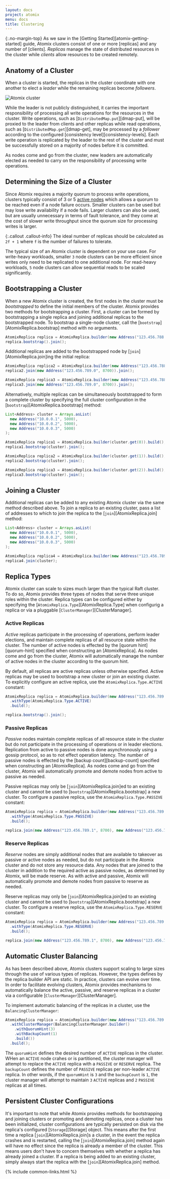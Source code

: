 ```yaml
---
layout: docs
project: atomix
menu: docs
title: Clustering
---
```


{:.no-margin-top}
As we saw in the [Getting Started][atomix-getting-started] guide, Atomix clusters consist of one or more [replicas] and any number of [clients]. *Replicas* manage the state of distributed resources in the cluster while *clients* allow resources to be created remotely.

## Anatomy of a Cluster

When a cluster is started, the replicas in the cluster coordinate with one another to elect a *leader* while the remaining replicas become *followers*.

![Atomix cluster](/assets/img/docs/cluster.png)

While the leader is not publicly distinguished, it carries the important responsibility of processing all write operations for the resources in the cluster. Write operations, such as [`DistributedMap.put`][dmap-put], will be proxied to the leader from clients and other replicas while read operations, such as [`DistributedMap.get`][dmap-get], may be processed by a *follower* according to the configured [consistency level][consistency-levels]. Each write operation is replicated by the leader to the rest of the cluster and must be successfully stored on a majority of nodes before it is committed.

As nodes come and go from the cluster, new leaders are automatically elected as needed to carry on the responsibility of processing write operations.

## Determining the Size of a Cluster

Since Atomix requires a majority quorum to process write operations, clusters typically consist of 3 or 5 [active nodes](#active-nodes) which allows a quorum to be reached even if a node failure occurs. Smaller clusters can be used but may lose write availability if a node fails. Larger clusters can also be used, but are usually unnecessary in terms of fault tolerance, and they come at the cost of slower write throughput since the quorum size for processing writes is larger.

{:.callout .callout-info}
The ideal number of replicas should be calculated as `2f + 1` where `f` is the number of failures to tolerate.

The typical size of an Atomix cluster is dependent on your use case. For write-heavy workloads, smaller `3` node clusters can be more efficient since writes only need to be replicated to one additional node. For read-heavy workloads, `5` node clusters can allow sequential reads to be scaled significantly.

## Bootstrapping a Cluster

When a new Atomix cluster is created, the first nodes in the cluster must be *bootstrapped* to define the initial members of the cluster. Atomix provides two methods for bootstrapping a cluster. First, a cluster can be formed by bootstrapping a single replica and joining additional replicas to the bootstrapped node. To bootstrap a single-node cluster, call the [`bootstrap`][AtomixReplica.bootstrap] method with no arguments.

```java
AtomixReplica replica = AtomixReplica.builder(new Address("123.456.788.0", 8700)).build();
replica.bootstrap().join();
```

Additional replicas are added to the bootstrapped node by [`join`][AtomixReplica.join]ing the initial replica:

```java
AtomixReplica replica2 = AtomixReplica.builder(new Address("123.456.788.1", 8700)).build();
replica2.join(new Address("123.456.789.0", 8700)).join();

AtomixReplica replica3 = AtomixReplica.builder(new Address("123.456.788.2", 8700)).build();
replica3.join(new Address("123.456.789.0", 8700)).join();
```

Alternatively, multiple replicas can be simultaneously bootstrapped to form a complete cluster by specifying the full cluster configuration in the [`bootstrap`][AtomixReplica.bootstrap] method:

```java
List<Address> cluster = Arrays.asList(
  new Address("10.0.0.1", 5000),
  new Address("10.0.0.2", 5000),
  new Address("10.0.0.3", 5000)
);
```

```java
AtomixReplica replica1 = AtomixReplica.builder(cluster.get(0)).build();
replica1.bootstrap(cluster).join();
```

```java
AtomixReplica replica2 = AtomixReplica.builder(cluster.get(1)).build();
replica2.bootstrap(cluster).join();
```

```java
AtomixReplica replica3 = AtomixReplica.builder(cluster.get(2)).build();
replica3.bootstrap(cluster).join();
```

## Joining a Cluster

Additional replicas can be added to any existing Atomix cluster via the same method described above. To join a replica to an existing cluster, pass a list of addresses to which to join the replica to the [`join`][AtomixReplica.join] method:

```java
List<Address> cluster = Arrays.asList(
  new Address("10.0.0.1", 5000),
  new Address("10.0.0.2", 5000),
  new Address("10.0.0.3", 5000)
);

AtomixReplica replica4 = AtomixReplica.builder(new Address("123.456.789.3", 8700)).build();
replica4.join(cluster);
```

## Replica Types

Atomix cluster can scale to sizes much larger than the typical Raft cluster. To do so, Atomix provides three types of nodes that serve three unique roles within the cluster. Replica types can be configured either by specifying the [`AtomixReplica.Type`][AtomixReplica.Type] when configurig a replica or via a pluggable [`ClusterManager`][ClusterManager].

### Active Replicas

*Active* replicas participate in the processing of operations, perform leader elections, and maintain complete replicas of all resource state within the cluster. The number of active nodes is effected by the [quorum hint][quorum-hint] specified when constructing an [AtomixReplica]. As nodes come and go from the cluster, Atomix will automatically manage the number of active nodes in the cluster according to the quorum hint.

By default, all replicas are active replicas unless otherwise specified. Active replicas may be used to bootstrap a new cluster or join an existing cluster. To explicitly configure an active replica, use the `AtomixReplica.Type.ACTIVE` constant:

```java
AtomixReplica replica = AtomixReplica.builder(new Address("123.456.789.0", 8700))
  .withType(AtomixReplica.Type.ACTIVE)
  .build();

replica.bootstrap().join();
```

### Passive Replicas

*Passive* nodes maintain complete replicas of all resource state in the cluster but do not participate in the processing of operations or in leader elections. Replication from active to passive nodes is done asynchronously using a gossip protocol, so as to not effect operation latency. The number of passive nodes is effected by the [backup count][backup-count] specified when constructing an [AtomixReplica]. As nodes come and go from the cluster, Atomix will automatically promote and demote nodes from active to passive as needed.

Passive replicas may only be [`join`][AtomixReplica.join]ed to an existing cluster and cannot be used to [`bootstrap`][AtomixReplica.bootstrap] a new cluster. To configure a passive replica, use the `AtomixReplica.Type.PASSIVE` constant:

```java
AtomixReplica replica = AtomixReplica.builder(new Address("123.456.789.0", 8700))
  .withType(AtomixReplica.Type.PASSIVE)
  .build();

replica.join(new Address("123.456.789.1", 8700), new Address("123.456.789.1", 8700)).join();
```

### Reserve Replicas

*Reserve* nodes are simply additional nodes that are available to takeover as passive or active nodes as needed, but do not participate in the Atomix cluster and do not store any resource data. Any nodes that are joined to the cluster in addition to the required active as passive nodes, as determined by Atomix, will be made reserve. As with active and passive, Atomix will automatically promote and demote nodes from passive to reserve as needed.

Reserve replicas may only be [`join`][AtomixReplica.join]ed to an existing cluster and cannot be used to [`bootstrap`][AtomixReplica.bootstrap] a new cluster. To configure a reserve replica, use the `AtomixReplica.Type.RESERVE` constant:

```java
AtomixReplica replica = AtomixReplica.builder(new Address("123.456.789.0", 8700))
  .withType(AtomixReplica.Type.RESERVE)
  .build();

replica.join(new Address("123.456.789.1", 8700), new Address("123.456.789.1", 8700)).join();
```

## Automatic Cluster Balancing

As has been described above, Atomix clusters support scaling to large sizes through the use of various types of replicas. However, the types defines by the replica builder API are static. In practice, clusters can evolve over time. In order to facilitate evolving clusters, Atomix provides mechanisms to automatically balance the active, passive, and reserve replicas in a cluster via a configurable [`ClusterManager`][ClusterManager].

To implement automatic balancing of the replicas in a cluster, use the `BalancingClusterManager`:

```java
AtomixReplica replica = AtomixReplica.builder(new Address("123.456.789.0", 8700))
  .withClusterManager(BalancingClusterManager.builder()
    .withQuorumHint(3)
    .withBackupCount(1)
    .build())
  .build();
```

The `quorumHint` defines the desired number of `ACTIVE` replicas in the cluster. WHen an `ACTIVE` node crahes or is partitioned, the cluster manager will attempt to replace the `ACTIVE` replica with a `PASSIVE` or `RESERVE` replica. The `backupCount` defines the number of `PASSIVE` replicas per non-leader `ACTIVE` replica. In other words, if the `quorumHint` is `3` and the `backupCount` is `1`, the cluster manager will attempt to maintain `3` `ACTIVE` replicas and `2` `PASSIVE` replicas at all times.

## Persistent Cluster Configurations

It's important to note that while Atomix provides methods for bootstrapping and joining clusters or promoting and demoting replicas, once a cluster has been initialized, cluster configurations are typically persisted on disk via the replica's configured [`Storage`][Storage] object. This means after the first time a replica [`join`][AtomixReplica.join]s a cluster, in the event the replica crashes and is restarted, calling the [`join`][AtomixReplica.join] method again will have no effect since the replica is already a member of the cluster. This means users don't have to concern themselves with whether a replica has already joined a cluster. If a replica is being added to an existing cluster, simply always start the replica with the [`join`][AtomixReplica.join] method.

{% include common-links.html %}
